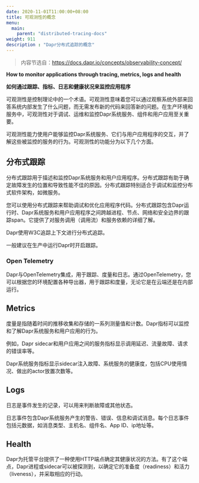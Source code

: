 ```yaml
---
date: 2020-11-01T11:00:00+08:00
title: 可观测性的概念
menu:
  main:
    parent: "distributed-tracing-docs"
weight: 911
description : "Dapr分布式追踪的概念"
---
```


> 内容节选自：https://docs.dapr.io/concepts/observability-concept/

**How to monitor applications through tracing, metrics, logs and health**

**如何通过跟踪、指标、日志和健康状况来监控应用程序**

可观测性是控制理论中的一个术语。可观测性意味着您可以通过观察系统外部来回答系统内部发生了什么问题，而无需发布新的代码来回答新的问题。在生产环境和服务中，可观测性对于调试、运维和监控Dapr系统服务、组件和用户应用至关重要。

可观测性能力使用户能够监控Dapr系统服务、它们与用户应用程序的交互，并了解这些被监控的服务的行为。可观测性的功能分为以下几个方面。

## 分布式跟踪

分布式跟踪用于描述和监控Dapr系统服务和用户应用程序。分布式跟踪有助于确定故障发生的位置和导致性能不佳的原因。分布式跟踪特别适合于调试和监控分布式软件架构，如微服务。

您可以使用分布式跟踪来帮助调试和优化应用程序代码。分布式跟踪包含Dapr运行时、Dapr系统服务和用户应用程序之间跨越进程、节点、网络和安全边界的跟踪span。它提供了对服务调用（调用流）和服务依赖的详细了解。

Dapr使用W3C追踪上下文进行分布式追踪。

一般建议在生产中运行Dapr时开启跟踪。

### Open Telemetry

Dapr与OpenTelemetry集成，用于跟踪、度量和日志。通过OpenTelemetry，您可以根据您的环境配置各种导出器，用于跟踪和度量，无论它是在云端还是在内部运行。

## Metrics

度量是指随着时间的推移收集和存储的一系列测量值和计数。Dapr指标可以监控和了解Dapr系统服务和用户应用的行为。

例如，Dapr sidecar和用户应用之间的服务指标显示调用延迟、流量故障、请求的错误率等。

Dapr系统服务指标显示sidecar注入故障、系统服务的健康度，包括CPU使用情况、做出的actor放置次数等。

## Logs

日志是事件发生的记录，可以用来判断故障或其他状态。

日志事件包含Dapr系统服务产生的警告、错误、信息和调试消息。每个日志事件包括元数据，如消息类型、主机名、组件名、App ID、ip地址等。

## Health

Dapr为托管平台提供了一种使用HTTP端点确定其健康状况的方法。有了这个端点，Dapr进程或sidecar可以被探测到，以确定它的准备度（readiness）和活力（liveness），并采取相应的行动。